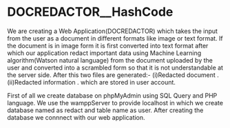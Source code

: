 # DOCREDACTOR__HashCode
We are creating a Web Application(DOCREDACTOR) which takes the input from the user as a document in different formats like image or text
format. If the document is in image form it is first converted into text format after which our application redact important data using
Machine Learning algorithm(Watson natural language) from the document uploaded by the user and converted into a scrambled form so that it
is not understandable at the server side.  After this two files are generated:-  (i)Redacted document . (ii)Redacted information . which 
are stored in user account. 


First of all we create database on phpMyAdmin using SQL Query and PHP language.
We use the wamppServer to provide localhost in which we create database named as redact and table name as user.
After creating the database we connnect with our web application.
